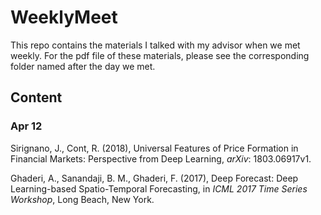 # WeeklyMeet
This repo contains the materials I talked with my advisor when we met weekly. For the pdf file of these materials, please see the corresponding folder named after the day we met. 

## Content 
### Apr 12
Sirignano, J., Cont, R. (2018), Universal Features of Price Formation in Financial Markets: Perspective from Deep Learning, *arXiv*: 1803.06917v1. 

Ghaderi, A., Sanandaji, B. M., Ghaderi, F. (2017), Deep Forecast: Deep Learning-based Spatio-Temporal Forecasting, in *ICML 2017 Time Series Workshop*, Long Beach, New York.  
